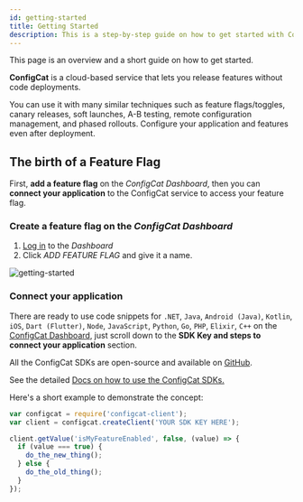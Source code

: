 ```yaml
---
id: getting-started
title: Getting Started
description: This is a step-by-step guide on how to get started with ConfigCat feature flags and on how to implement feature flags in an application.
---
```


This page is an overview and a short guide on how to get started.

**ConfigCat** is a cloud-based service that lets you release features without code deployments.

You can use it with many similar techniques such as feature flags/toggles, canary releases, soft launches, A-B testing, remote configuration management, and phased rollouts. Configure your application and features even after deployment.

## The birth of a Feature Flag

First, **add a feature flag** on the _ConfigCat Dashboard_,
then you can **connect your application** to the ConfigCat service to access your feature flag.

### Create a feature flag on the _ConfigCat Dashboard_

1. <a href="https://app.configcat.com/auth/login" target="_blank">Log in</a> to the _Dashboard_
2. Click _ADD FEATURE FLAG_ and give it a name.

<img src="/docs/assets/getting-started-1.png" className="zoomable" alt="getting-started" />

### Connect your application

There are ready to use code snippets for `.NET`, `Java`, `Android (Java)`, `Kotlin`, `iOS`, `Dart (Flutter)`, `Node`, `JavaScript`, `Python`, `Go`, `PHP`, `Elixir`, `C++` on the <a href="https://app.configcat.com" target="_blank">ConfigCat Dashboard</a>, just scroll down to the **SDK Key and steps to connect your application** section.

All the ConfigCat SDKs are open-source and available on <a href="https://github.com/configcat" target="_blank">GitHub</a>.

See the detailed [Docs on how to use the ConfigCat SDKs.](/sdk-reference/overview.md)

Here's a short example to demonstrate the concept:

```js
var configcat = require('configcat-client');
var client = configcat.createClient('YOUR SDK KEY HERE');

client.getValue('isMyFeatureEnabled', false, (value) => {
  if (value === true) {
    do_the_new_thing();
  } else {
    do_the_old_thing();
  }
});
```

